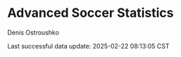 # Advanced Soccer Statistics
Denis Ostroushko

<!-- gfm -->

Last successful data update: 2025-02-22 08:13:05 CST
